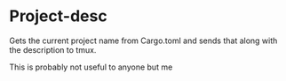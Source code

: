 # Project-desc

Gets the current project name from Cargo.toml and sends that along with the
description to tmux.

This is probably not useful to anyone but me
